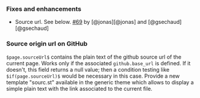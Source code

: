 ### Fixes and enhancements

- Source url. See below. [#69][69] by [@jonas][@jonas] and [@gsechaud][@gsechaud]

### Source origin url on GitHub

`$page.sourceUrl$` contains the plain text of the github source url of the current page. Works only if the associated `github.base_url` is defined. If it doesn't, this field returns a null value; then a condition testing like `$if(page.sourceUrl)$` would be necessary in this case.
Provide a new template "sourc.st" available in the generic theme which allows to display a simple plain text with the link associated to the current file.

[69]: https://github.com/lightbend/paradox/pull/69